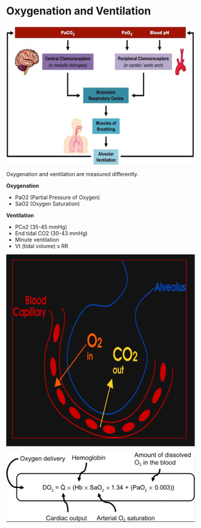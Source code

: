 # Oxygenation and Ventilation

![](assets/oxygenation-ventilation.png)

Oxygenation and ventilation are measured differently.

**Oxygenation**

* PaO2 (Partial Pressure of Oxygen)
* SaO2 (Oxygen Saturation)

**Ventilation**

* PCo2 (35-45 mmHg)
* End tidal CO2 (30-43 mmHg)
* Minute ventilation
 * Vt (tidal volume) x RR

![](assets/oxygenation-ventilation2.png)

![](assets/oxygenation-ventilation3.png)
